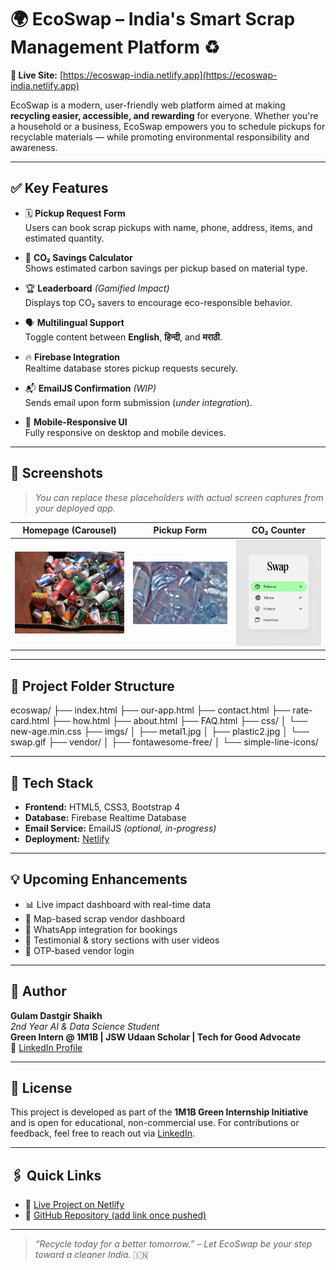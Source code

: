 
# 🌍 **EcoSwap – India's Smart Scrap Management Platform** ♻️

**🚀 Live Site:** [https://ecoswap-india.netlify.app](https://ecoswap-india.netlify.app)

EcoSwap is a modern, user-friendly web platform aimed at making **recycling easier, accessible, and rewarding** for everyone. Whether you're a household or a business, EcoSwap empowers you to schedule pickups for recyclable materials — while promoting environmental responsibility and awareness.

---

## ✅ **Key Features**

- 🗓️ **Pickup Request Form**  
  Users can book scrap pickups with name, phone, address, items, and estimated quantity.
  
- 🌿 **CO₂ Savings Calculator**  
  Shows estimated carbon savings per pickup based on material type.

- 🏆 **Leaderboard** *(Gamified Impact)*  
  Displays top CO₂ savers to encourage eco-responsible behavior.

- 🗣️ **Multilingual Support**  
  Toggle content between **English**, **हिन्दी**, and **मराठी**.

- 🔥 **Firebase Integration**  
  Realtime database stores pickup requests securely.

- 📬 **EmailJS Confirmation** *(WIP)*  
  Sends email upon form submission (*under integration*).

- 📱 **Mobile-Responsive UI**  
  Fully responsive on desktop and mobile devices.

---

## 📸 **Screenshots**

> _You can replace these placeholders with actual screen captures from your deployed app._

| Homepage (Carousel) | Pickup Form | CO₂ Counter |
|---------------------|-------------|-------------|
| ![Homepage](imgs/metal1.jpg) | ![Form](imgs/plastic2.jpg) | ![Impact](imgs/swap.gif) |

---

## 📁 **Project Folder Structure**
ecoswap/
├── index.html
├── our-app.html
├── contact.html
├── rate-card.html
├── how.html
├── about.html
├── FAQ.html
├── css/
│ └── new-age.min.css
├── imgs/
│ ├── metal1.jpg
│ ├── plastic2.jpg
│ └── swap.gif
├── vendor/
│ ├── fontawesome-free/
│ └── simple-line-icons/


---

## 🔧 **Tech Stack**

- **Frontend:** HTML5, CSS3, Bootstrap 4
- **Database:** Firebase Realtime Database
- **Email Service:** EmailJS *(optional, in-progress)*
- **Deployment:** [Netlify](https://www.netlify.com/)

---

## 💡 **Upcoming Enhancements**

- 📊 Live impact dashboard with real-time data
- 📍 Map-based scrap vendor dashboard
- 💬 WhatsApp integration for bookings
- 🎥 Testimonial & story sections with user videos
- 🔐 OTP-based vendor login

---

## 👤 **Author**

**Gulam Dastgir Shaikh**  
_2nd Year AI & Data Science Student_  
**Green Intern @ 1M1B | JSW Udaan Scholar | Tech for Good Advocate**  
🔗 [LinkedIn Profile](https://in.linkedin.com/in/gulam-shaikh)

---

## 📃 **License**

This project is developed as part of the **1M1B Green Internship Initiative** and is open for educational, non-commercial use. For contributions or feedback, feel free to reach out via [LinkedIn](https://in.linkedin.com/in/gulam-shaikh).

---

## 🖇️ Quick Links

- 🔗 [Live Project on Netlify](https://ecoswap-india.netlify.app)
- 📁 [GitHub Repository (add link once pushed)](https://github.com/your-username/EcoSwap)

---

> _“Recycle today for a better tomorrow.” – Let EcoSwap be your step toward a cleaner India._ 🇮🇳


